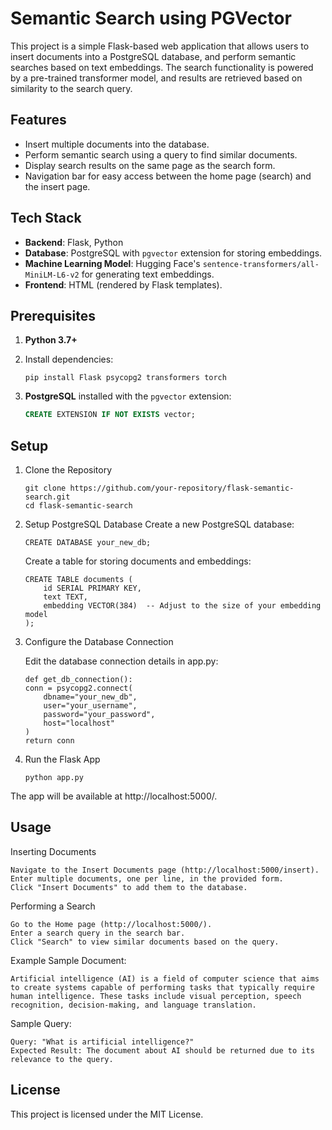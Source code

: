 # Semantic Search using PGVector

This project is a simple Flask-based web application that allows users to insert documents into a PostgreSQL database, and perform semantic searches based on text embeddings. The search functionality is powered by a pre-trained transformer model, and results are retrieved based on similarity to the search query.

## Features

- Insert multiple documents into the database.
- Perform semantic search using a query to find similar documents.
- Display search results on the same page as the search form.
- Navigation bar for easy access between the home page (search) and the insert page.

## Tech Stack

- **Backend**: Flask, Python
- **Database**: PostgreSQL with `pgvector` extension for storing embeddings.
- **Machine Learning Model**: Hugging Face's `sentence-transformers/all-MiniLM-L6-v2` for generating text embeddings.
- **Frontend**: HTML (rendered by Flask templates).

## Prerequisites

1. **Python 3.7+**
2. Install dependencies: 
    ```
    pip install Flask psycopg2 transformers torch
    ```

2. **PostgreSQL** installed with the `pgvector` extension:
   ```sql
   CREATE EXTENSION IF NOT EXISTS vector;
   ```
## Setup
1. Clone the Repository
    ```
    git clone https://github.com/your-repository/flask-semantic-search.git
    cd flask-semantic-search
    ```
2. Setup PostgreSQL Database
    Create a new PostgreSQL database:
    ```
    CREATE DATABASE your_new_db;
    ```
    Create a table for storing documents and embeddings:
    ```
    CREATE TABLE documents (
        id SERIAL PRIMARY KEY,
        text TEXT,
        embedding VECTOR(384)  -- Adjust to the size of your embedding model
    );
    ```
3. Configure the Database Connection

    Edit the database connection details in app.py:
    ```
    def get_db_connection():
    conn = psycopg2.connect(
        dbname="your_new_db",
        user="your_username",
        password="your_password",
        host="localhost"
    )
    return conn
    ```

4. Run the Flask App
    ```
    python app.py
    ```

The app will be available at http://localhost:5000/.

## Usage
Inserting Documents

    Navigate to the Insert Documents page (http://localhost:5000/insert).
    Enter multiple documents, one per line, in the provided form.
    Click "Insert Documents" to add them to the database.

Performing a Search

    Go to the Home page (http://localhost:5000/).
    Enter a search query in the search bar.
    Click "Search" to view similar documents based on the query.

Example
Sample Document:
```
Artificial intelligence (AI) is a field of computer science that aims to create systems capable of performing tasks that typically require human intelligence. These tasks include visual perception, speech recognition, decision-making, and language translation.
```

Sample Query:

    Query: "What is artificial intelligence?"
    Expected Result: The document about AI should be returned due to its relevance to the query.

## License
This project is licensed under the MIT License.
